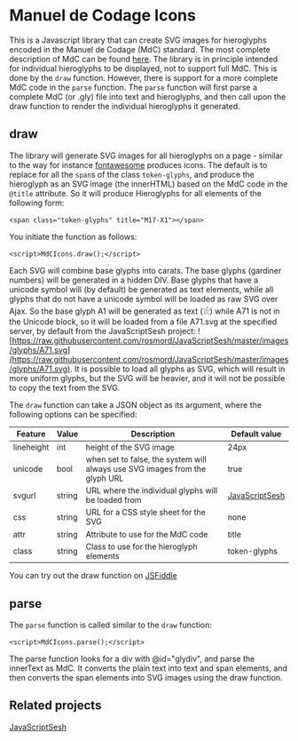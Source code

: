 # Manuel de Codage Icons

This is a Javascript library that can create SVG images for hieroglyphs encoded in the Manuel de Codage (MdC) standard. The most complete description of MdC can be found [here](http://www.catchpenny.org/codage/). The library is in principle intended for individual hieroglyphs to be displayed, not to support full MdC. This is done by the `draw` function. However, there is support for a more complete MdC code in the `parse` function. The `parse` function will first parse a complete MdC (or .gly) file into text and hieroglyphs, and then call upon the draw function to render the individual hieroglyphs it generated.

## draw

The library will generate SVG images for all hieroglyphs on a page - similar to the way for instance [fontawesome](https://fontawesome.com/) produces icons. The default is to replace for all the `span`s of the class `token-glyphs`, and produce the hieroglyph as an SVG image (the innerHTML) based on the MdC code in the `@title` attribute. So it will produce Hieroglyphs for all elements of the following form:

```
<span class="token-glyphs" title="M17-X1"></span>
```

You initiate the function as follows:

```
<script>MdCIcons.draw();</script>
```

Each SVG will combine base glyphs into carats. The base glyphs (gardiner numbers) will be generated in a hidden DIV. Base glyphs that have a unicode symbol will (by default) be generated as text elements, while all glyphs that do not have a unicode symbol will be loaded as raw SVG over Ajax. So the base glyph A1 will be generated as text (𓀀) while A71 is not in the Unicode block, so it will be loaded from a file A71.svg at the specified server, by default from the JavaScriptSesh project: ![https://raw.githubusercontent.com/rosmord/JavaScriptSesh/master/images/glyphs/A71.svg](https://raw.githubusercontent.com/rosmord/JavaScriptSesh/master/images/glyphs/A71.svg). It is possible to load all glyphs as SVG, which will result in more uniform glyphs, but the SVG will be heavier, and it will not be possible to copy the text from the SVG.

The `draw` function can take a JSON object as its argument, where the following options can be specified:

| Feature | Value | Description | Default value |
|----------|---------|------------|----|
| lineheight | int | height of the SVG image | 24px |
| unicode | bool | when set to false, the system will always use SVG images from the glyph URL | true |
| svgurl | string | URL where the individual glyphs will be loaded from | [JavaScriptSesh](https://raw.githubusercontent.com/rosmord/JavaScriptSesh/master/images/glyphs/) |
| css | string | URL for a CSS style sheet for the SVG | none |
| attr | string | Attribute to use for the MdC code  | title |
| class | string | Class to use for the hieroglyph elements  | token-glyphs |

You can try out the draw function on [JSFiddle](https://jsfiddle.net/maartenes/ovgr912c/)

## parse

The `parse` function is called similar to the `draw` function:

```
<script>MdCIcons.parse();</script>
```

The parse function looks for a div with @id="glydiv", and parse the innerText as MdC. It converts the plain text into text and span elements, and then converts the span elements into SVG images using the draw function.

## Related projects

[JavaScriptSesh](https://github.com/rosmord/JavaScriptSesh)
